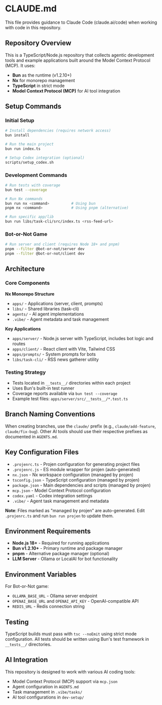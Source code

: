 # CLAUDE.md

This file provides guidance to Claude Code (claude.ai/code) when working with code in this repository.

## Repository Overview

This is a TypeScript/Node.js repository that collects agentic development tools and example applications built around the Model Context Protocol (MCP). It uses:
- **Bun** as the runtime (v1.2.10+)
- **Nx** for monorepo management
- **TypeScript** in strict mode
- **Model Context Protocol (MCP)** for AI tool integration

## Setup Commands

### Initial Setup
```bash
# Install dependencies (requires network access)
bun install

# Run the main project
bun run index.ts

# Setup Codex integration (optional)
scripts/setup_codex.sh
```

### Development Commands
```bash
# Run tests with coverage
bun test --coverage

# Run Nx commands
bun run nx <command>          # Using bun
pnpm nx <command>             # Using pnpm (alternative)

# Run specific app/lib
bun run libs/task-cli/src/index.ts <rss-feed-url>
```

### Bot-or-Not Game
```bash
# Run server and client (requires Node 18+ and pnpm)
pnpm --filter @bot-or-not/server dev
pnpm --filter @bot-or-not/client dev
```

## Architecture

### Core Components

**Nx Monorepo Structure**
- `apps/` - Applications (server, client, prompts)
- `libs/` - Shared libraries (task-cli)
- `agents/` - AI agent implementations
- `.vibe/` - Agent metadata and task management

**Key Applications**
- `apps/server/` - Node.js server with TypeScript, includes bot logic and routes
- `apps/client/` - React client with Vite, Tailwind CSS
- `apps/prompts/` - System prompts for bots
- `libs/task-cli/` - RSS news gatherer utility

### Testing Strategy
- Tests located in `__tests__/` directories within each project
- Uses Bun's built-in test runner
- Coverage reports available via `bun test --coverage`
- Example test files: `apps/server/src/__tests__/*.test.ts`

## Branch Naming Conventions

When creating branches, use the `claude/` prefix (e.g., `claude/add-feature`, `claude/fix-bug`).
Other AI tools should use their respective prefixes as documented in `AGENTS.md`.

## Key Configuration Files

- `.projenrc.ts` - Projen configuration for generating project files
- `.projenrc.js` - ES module wrapper for projen (auto-generated)
- `nx.json` - Nx workspace configuration (managed by projen)
- `tsconfig.json` - TypeScript configuration (managed by projen)
- `package.json` - Main dependencies and scripts (managed by projen)
- `mcp.json` - Model Context Protocol configuration
- `codex.yaml` - Codex integration settings
- `.vibe/` - Agent task management and metadata

**Note**: Files marked as "managed by projen" are auto-generated. Edit `.projenrc.ts` and run `bun run projen` to update them.

## Environment Requirements

- **Node.js 18+** - Required for running applications
- **Bun v1.2.10+** - Primary runtime and package manager
- **pnpm** - Alternative package manager (optional)
- **LLM Server** - Ollama or LocalAI for bot functionality

## Environment Variables

For Bot-or-Not game:
- `OLLAMA_BASE_URL` - Ollama server endpoint
- `OPENAI_BASE_URL` and `OPENAI_API_KEY` - OpenAI-compatible API
- `REDIS_URL` - Redis connection string

## Testing

TypeScript builds must pass with `tsc --noEmit` using strict mode configuration.
All tests should be written using Bun's test framework in `__tests__/` directories.

## AI Integration

This repository is designed to work with various AI coding tools:
- Model Context Protocol (MCP) support via `mcp.json`
- Agent configuration in `AGENTS.md`
- Task management in `.vibe/tasks/`
- AI tool configurations in `dev-setup/`